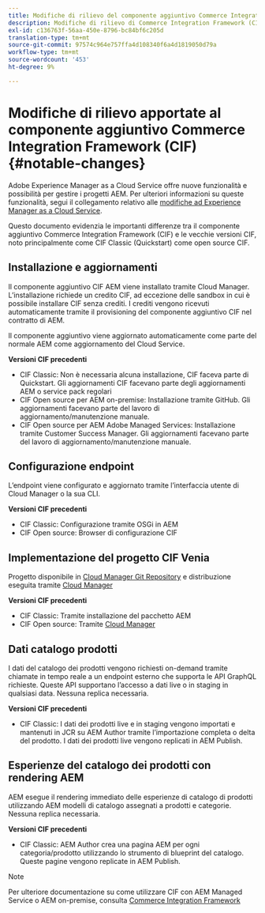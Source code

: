 ```yaml
---
title: Modifiche di rilievo del componente aggiuntivo Commerce Integration Framework (CIF)
description: Modifiche di rilievo di Commerce Integration Framework (CIF) rispetto alle vecchie versioni CIF.
exl-id: c136763f-56aa-450e-8796-bc84bf6c205d
translation-type: tm+mt
source-git-commit: 97574c964e757ffa4d108340f6a4d1819050d79a
workflow-type: tm+mt
source-wordcount: '453'
ht-degree: 9%

---
```


# Modifiche di rilievo apportate al componente aggiuntivo Commerce Integration Framework (CIF){#notable-changes}

Adobe Experience Manager as a Cloud Service offre nuove funzionalità e possibilità per gestire i progetti AEM. Per ulteriori informazioni su queste funzionalità, segui il collegamento relativo alle [modifiche ad Experience Manager as a Cloud Service](/help/release-notes/aem-cloud-changes.md).

Questo documento evidenzia le importanti differenze tra il componente aggiuntivo Commerce Integration Framework (CIF) e le vecchie versioni CIF, noto principalmente come CIF Classic (Quickstart) come open source CIF.

## Installazione e aggiornamenti

Il componente aggiuntivo CIF AEM viene installato tramite Cloud Manager. L’installazione richiede un credito CIF, ad eccezione delle sandbox in cui è possibile installare CIF senza crediti. I crediti vengono ricevuti automaticamente tramite il provisioning del componente aggiuntivo CIF nel contratto di AEM.

Il componente aggiuntivo viene aggiornato automaticamente come parte del normale AEM come aggiornamento del Cloud Service.

**Versioni CIF precedenti**

* CIF Classic: Non è necessaria alcuna installazione, CIF faceva parte di Quickstart. Gli aggiornamenti CIF facevano parte degli aggiornamenti AEM o service pack regolari
* CIF Open source per AEM on-premise: Installazione tramite GitHub. Gli aggiornamenti facevano parte del lavoro di aggiornamento/manutenzione manuale.
* CIF Open source per AEM Adobe Managed Services: Installazione tramite Customer Success Manager. Gli aggiornamenti facevano parte del lavoro di aggiornamento/manutenzione manuale.

## Configurazione endpoint

L’endpoint viene configurato e aggiornato tramite l’interfaccia utente di Cloud Manager o la sua CLI.

**Versioni CIF precedenti**

* CIF Classic: Configurazione tramite OSGi in AEM
* CIF Open source: Browser di configurazione CIF

## Implementazione del progetto CIF Venia

Progetto disponibile in [Cloud Manager Git Repository](https://docs.adobe.com/content/help/it-IT/experience-manager-cloud-service/implementing/managing-code/integrating-with-git.html) e distribuzione eseguita tramite [Cloud Manager](https://docs.adobe.com/content/help/it-IT/experience-manager-cloud-service/implementing/deploying/overview.html)

**Versioni CIF precedenti**

* CIF Classic: Tramite installazione del pacchetto AEM
* CIF Open source: Tramite [Cloud Manager](https://docs.adobe.com/content/help/it/experience-manager-cloud-manager/using/introduction-to-cloud-manager.html)

## Dati catalogo prodotti

I dati del catalogo dei prodotti vengono richiesti on-demand tramite chiamate in tempo reale a un endpoint esterno che supporta le API GraphQL richieste. Queste API supportano l’accesso a dati live o in staging in qualsiasi data. Nessuna replica necessaria.

**Versioni CIF precedenti**

* CIF Classic: I dati dei prodotti live e in staging vengono importati e mantenuti in JCR su AEM Author tramite l’importazione completa o delta del prodotto. I dati dei prodotti live vengono replicati in AEM Publish.

## Esperienze del catalogo dei prodotti con rendering AEM

AEM esegue il rendering immediato delle esperienze di catalogo di prodotti utilizzando AEM modelli di catalogo assegnati a prodotti e categorie. Nessuna replica necessaria.

**Versioni CIF precedenti**

* CIF Classic: AEM Author crea una pagina AEM per ogni categoria/prodotto utilizzando lo strumento di blueprint del catalogo. Queste pagine vengono replicate in AEM Publish.

>[!NOTE]
>
>Per ulteriore documentazione su come utilizzare CIF con AEM Managed Service o AEM on-premise, consulta [Commerce Integration Framework](https://www.adobe.io/apis/experiencecloud/commerce-integration-framework/getting-started.html)
